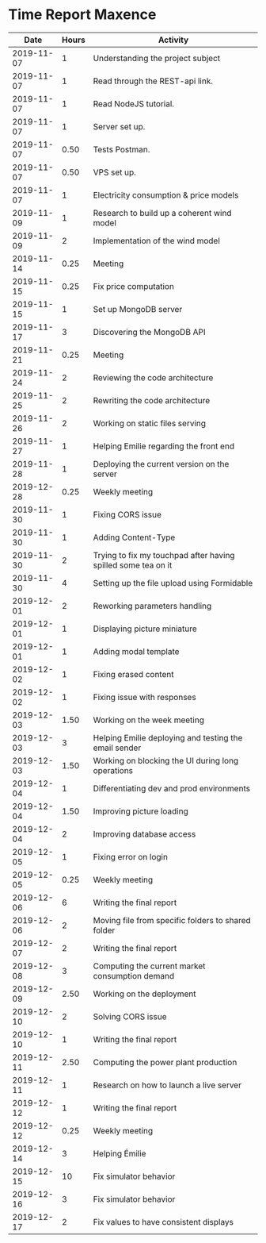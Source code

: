 # Time Report Maxence

| Date  |      Hours    | Activity                                                      |
| ----------- | ------- |----------------------------------------------------------------
| 2019-11-07  | 1       | Understanding the project subject                             |
| 2019-11-07  | 1       | Read through the REST-api link.                               |
| 2019-11-07  | 1       | Read NodeJS tutorial.                                         |
| 2019-11-07  | 1       | Server set up.                                                |
| 2019-11-07  | 0.50    | Tests Postman.                                                |
| 2019-11-07  | 0.50    | VPS set up.                                                   |
| 2019-11-07  | 1       | Electricity consumption & price models                        |
| 2019-11-09  | 1       | Research to build up a coherent wind model                    |
| 2019-11-09  | 2       | Implementation of the wind model                              |
| 2019-11-14  | 0.25    | Meeting                                                       |
| 2019-11-15  | 0.25    | Fix price computation                                         |
| 2019-11-15  | 1       | Set up MongoDB server                                         |
| 2019-11-17  | 3       | Discovering the MongoDB API                                   |
| 2019-11-21  | 0.25    | Meeting                                                       |
| 2019-11-24  | 2       | Reviewing the code architecture                               |
| 2019-11-25  | 2       | Rewriting the code architecture                               |
| 2019-11-26  | 2       | Working on static files serving                               |
| 2019-11-27  | 1       | Helping Emilie regarding the front end                        |
| 2019-11-28  | 1       | Deploying the current version on the server                   |
| 2019-12-28  | 0.25    | Weekly meeting                                                |
| 2019-11-30  | 1       | Fixing CORS issue                                             |
| 2019-11-30  | 1       | Adding Content-Type                                           |
| 2019-11-30  | 2       | Trying to fix my touchpad after having spilled some tea on it |
| 2019-11-30  | 4       | Setting up the file upload using Formidable                   |
| 2019-12-01  | 2       | Reworking parameters handling                                 |
| 2019-12-01  | 1       | Displaying picture miniature                                  |
| 2019-12-01  | 1       | Adding modal template                                         |
| 2019-12-02  | 1       | Fixing erased content                                         |
| 2019-12-02  | 1       | Fixing issue with responses                                   |
| 2019-12-03  | 1.50    | Working on the week meeting                                   |
| 2019-12-03  | 3       | Helping Emilie deploying and testing the email sender         |
| 2019-12-03  | 1.50    | Working on blocking the UI during long operations             |
| 2019-12-04  | 1       | Differentiating dev and prod environments                     |
| 2019-12-04  | 1.50    | Improving picture loading                                     |
| 2019-12-04  | 2       | Improving database access                                     |
| 2019-12-05  | 1       | Fixing error on login                                         |
| 2019-12-05  | 0.25    | Weekly meeting                                                |
| 2019-12-06  | 6       | Writing the final report                                      |
| 2019-12-06  | 2       | Moving file from specific folders to shared folder            |
| 2019-12-07  | 2       | Writing the final report                                      |
| 2019-12-08  | 3       | Computing the current market consumption demand               |
| 2019-12-09  | 2.50    | Working on the deployment                                     |
| 2019-12-10  | 2       | Solving CORS issue                                            |
| 2019-12-10  | 1       | Writing the final report                                      |
| 2019-12-11  | 2.50    | Computing the power plant production                          |
| 2019-12-11  | 1       | Research on how to launch a live server                       |
| 2019-12-12  | 1       | Writing the final report                                      |
| 2019-12-12  | 0.25    | Weekly meeting                                                |
| 2019-12-14  | 3       | Helping Émilie                                                |
| 2019-12-15  | 10      | Fix simulator behavior                                        |
| 2019-12-16  | 3       | Fix simulator behavior                                        |
| 2019-12-17  | 2       | Fix values to have consistent displays                        |